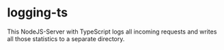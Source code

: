 # logging-ts
This NodeJS-Server with TypeScript logs all incoming requests and writes all those statistics to a separate directory.
